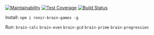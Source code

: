 [![Maintainability](https://api.codeclimate.com/v1/badges/b107f22707ea620d6b16/maintainability)](https://codeclimate.com/github/raccoonroman/Brain-Games/maintainability)
[![Test Coverage](https://api.codeclimate.com/v1/badges/b107f22707ea620d6b16/test_coverage)](https://codeclimate.com/github/raccoonroman/Brain-Games/test_coverage)
[![Build Status](https://travis-ci.org/raccoonroman/Brain-Games.svg?branch=master)](https://travis-ci.org/raccoonroman/Brain-Games)

Install:
`npm i ronir-brain-games -g`

Run:
`brain-calc`
`brain-even`
`brain-gcd`
`brain-prime`
`brain-progression`

